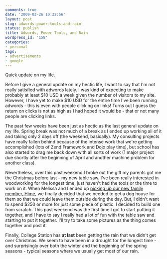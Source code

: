 ```yaml
---
comments: true
date: '2009-03-26 10:32:56'
layout: post
slug: adwords-power-tools-and-rain
status: publish
title: Adwords, Power Tools, and Rain
wordpress_id: '158'
categories:
- personal
tags:
- advertisements
- google
---
```


Quick update on my life. 
<!--more-->
Before I give a general update on my hectic life, I want to say that I'm not really satisfied with adwords lately. I was kind of expecting to make probably at least $10 USD a week given the number of visitors to my site. However, I have yet to make $10 USD for the entire time I've been running adwords - this is even with people clicking on links! Turns out I guess the return on clicks is not as high as I had hoped it would be - that or not many people are clicking links. 

The past few weeks have been just as hectic as the last general update on my life. Spring break was not much of a break as I ended up working all of it and taking only 2 days off (the weekend, basically). My consulting projects have really fallen behind because of the intense work that we're getting accomplished (lots of Zend Framework and Dojo play time), but school has also started to drag me back down with all sorts of work (1 major project due shortly after the beginning of April and another machine problem for another class). 

Nevertheless, over this past weekend I broke out the gift my parents got me the Christmas before last - my new table saw. I've been really interested in woodworking for the longest time, just haven't had the tools or the time to work on it. When Melissa and I ended up <a href="http://ladyalissiya.net/2009/01/31/i-hate-dog-slimebut" target="_blank">picking up our new family member, Hime</a>, we finally decided that we needed to get a dog house for them so that we could leave them outside during the day. But, I didn't want to spend $250 or more for just some piece of plastic. I decided to build one from scratch. This past weekend was the first time I got to start putting it together, and I have to say I really had a lot of fun with the table saw and starting to put it together. I'll try to take some pictures as the thing comes together and post it. 

Finally, College Station has <strong>at last</strong> been getting the rain that we didn't get over Christmas. We seem to have been in a drought for the longest time - and surprisingly over both the winter and the beginning of the spring seasons - typical seasons where we usually get most of our rain. 
